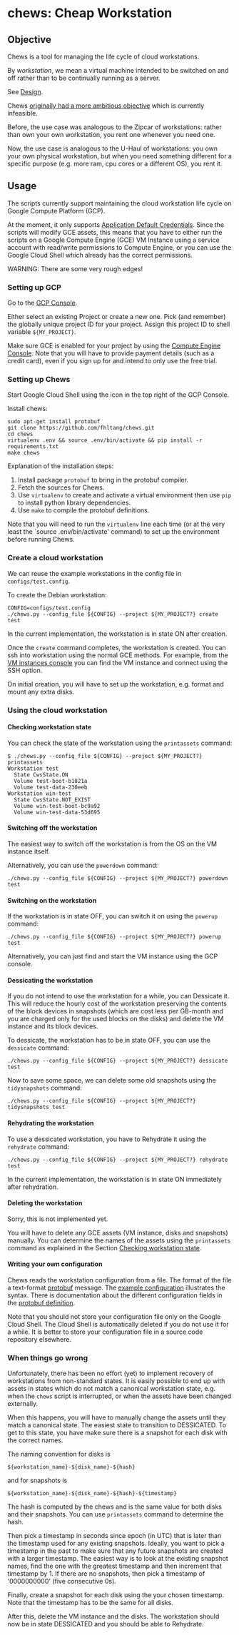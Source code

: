 # chews: Cheap Workstation

## Objective

Chews is a tool for managing the life cycle of cloud workstations.

By _workstation_, we mean a virtual machine intended to be switched on
and off rather than to be continually running as a server.

See [Design](docs/design.md).

Chews [originally had a more ambitious
objective](docs/original_objective.md) which is currently infeasible.

Before, the use case was analogous to the Zipcar of workstations: rather than
own your own workstation, you rent one whenever you need one.

Now, the use case is analogous to the U-Haul of workstations: you own
your own physical workstation, but when you need something different
for a specific purpose (e.g. more ram, cpu cores or a different OS),
you rent it.

## Usage

The scripts currently support maintaining the cloud workstation life
cycle on Google Compute Platform (GCP).

At the moment, it only supports [Application Default
Credentials](https://developers.google.com/identity/protocols/application-default-credentials).
Since the scripts will modify GCE assets, this means that you have to
either run the scripts on a Google Compute Engine (GCE) VM Instance
using a service account with read/write permissions to Compute Engine,
or you can use the Google Cloud Shell which already has the correct
permissions.

WARNING: There are some very rough edges!

### Setting up GCP

Go to the [GCP Console](http://console.cloud.google.com).

Either select an existing Project or create a new one.  Pick (and
remember) the globally unique project ID for your project.  Assign
this project ID to shell variable `${MY_PROJECT}`.

Make sure GCE is enabled for your project by using the [Compute Engine
Console](https://console.cloud.google.com/compute).  Note that you
will have to provide payment details (such as a credit card), even if
you sign up for and intend to only use the free trial.

### Setting up Chews

Start Google Cloud Shell using the icon in the top right of the GCP Console.

Install chews:

    sudo apt-get install protobuf
    git clone https://github.com/fhltang/chews.git
    cd chews
    virtualenv .env && source .env/bin/activate && pip install -r requirements.txt
    make chews

Explanation of the installation steps:

   1. Install package `protobuf` to bring in the protobuf compiler.
   2. Fetch the sources for Chews.
   3. Use `virtualenv` to create and activate a virtual environment
      then use `pip` to install python library dependencies.
   4. Use `make` to compile the protobuf definitions.

Note that you will need to run the `virtualenv` line each time (or at
the very least the `source .env/bin/activate' command) to set up the
environment before running Chews.

### Create a cloud workstation

We can reuse the example workstations in the config file in `configs/test.config`.

To create the Debian workstation:

    CONFIG=configs/test.config
    ./chews.py --config_file ${CONFIG} --project ${MY_PROJECT?} create test

In the current implementation, the workstation is in state ON after
creation.

Once the `create` command completes, the workstation is created.  You
can ssh into workstation using the normal GCE methods.  For example,
from the [VM instances
console](https://console.cloud.google.com/compute/instances) you can
find the VM instance and connect using the SSH option.

On initial creation, you will have to set up the workstation,
e.g. format and mount any extra disks.

### Using the cloud workstation

#### Checking workstation state

You can check the state of the workstation using the `printassets` command:

    $ ./chews.py --config_file ${CONFIG} --project ${MY_PROJECT?} printassets
    Workstation test
      State CwsState.ON
      Volume test-boot-b1821a
      Volume test-data-230eeb
    Workstation win-test
      State CwsState.NOT_EXIST
      Volume win-test-boot-bc9a92
      Volume win-test-data-53d695

#### Switching off the workstation

The easiest way to switch off the workstation is from the OS on the VM
instance itself.

Alternatively, you can use the `powerdown` command:

    ./chews.py --config_file ${CONFIG} --project ${MY_PROJECT?} powerdown test

#### Switching on the workstation

If the workstation is in state OFF, you can switch it on using the
`powerup` command:

    ./chews.py --config_file ${CONFIG} --project ${MY_PROJECT?} powerup test

Alternatively, you can just find and start the VM instance using the GCP console.

#### Dessicating the workstation

If you do not intend to use the workstation for a while, you can
Dessicate it.  This will reduce the hourly cost of the workstation
preserving the contents of the block devices in snapshots (which are
cost less per GB-month and you are charged only for the used blocks on
the disks) and delete the VM instance and its block devices.

To dessicate, the workstation has to be in state OFF, you can use the
`dessicate` command:

    ./chews.py --config_file ${CONFIG} --project ${MY_PROJECT?} dessicate test

Now to save some space, we can delete some old snapshots using the
`tidysnapshots` command:

    ./chews.py --config_file ${CONFIG} --project ${MY_PROJECT?} tidysnapshots test

#### Rehydrating the workstation

To use a dessicated workstation, you have to Rehydrate it using the
`rehydrate` command:

    ./chews.py --config_file ${CONFIG} --project ${MY_PROJECT?} rehydrate test

In the current implementation, the workstation is in state ON
immediately after rehydration.

#### Deleting the workstation

Sorry, this is not implemented yet.

You will have to delete any GCE assets (VM instance, disks and
snapshots) manually.  You can determine the names of the assets using
the `printassets` command as explained in the Section [Checking
workstation state](#checking-workstation-state).

#### Writing your own configuration

Chews reads the workstation configuration from a file.  The format of
the file a text-format
[protobuf](https://developers.google.com/protocol-buffers/) message.
The [example configuration](configs/test.config) illustrates the
syntax.  There is documentation about the different configuration
fields in the [protobuf definition](proto/config.proto).

Note that you should not store your configuration file only on the
Google Cloud Shell.  The Cloud Shell is automatically deleted if you
do not use it for a while.  It is better to store your configuration
file in a source code repository elsewhere.

### When things go wrong

Unfortunately, there has been no effort (yet) to implement recovery of
workstations from non-standard states.  It is easily possible to end
up with assets in states which do not match a canonical workstation
state, e.g. when the `chews` script is interrupted, or when the assets
have been changed externally.

When this happens, you will have to manually change the assets until
they match a canonical state.  The easiest state to transition to
DESSICATED.  To get to this state, you have make sure there is a
snapshot for each disk with the correct names.

The naming convention for disks is

    ${workstation_name}-${disk_name}-${hash}

and for snapshots is

    ${workstation_name}-${disk_name}-${hash}-${timestamp}

The hash is computed by the chews and is the same value for both disks
and their snapshots.  You can use `printassets` command to determine
the hash.

Then pick a timestamp in seconds since epoch (in UTC) that is later
than the timestamp used for any existing snapshots.  Ideally, you want
to pick a timestamp in the past to make sure that any future snapshots
are created with a larger timestamp.  The easiest way is to look at
the existing snapshot names, find the one with the greatest timestamp
and then increment that timestamp by 1.  If there are no snapshots,
then pick a timestamp of '0000000000' (five consecutive 0s).

Finally, create a snapshot for each disk using the your chosen
timestamp.  Note that the timestamp has to be the same for all disks.

After this, delete the VM instance and the disks.  The workstation
should now be in state DESSICATED and you should be able to Rehydrate.